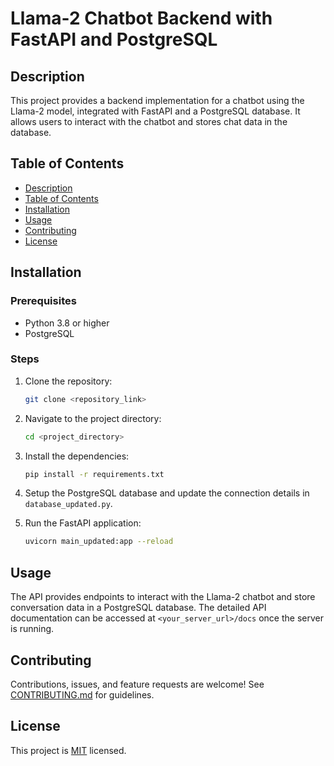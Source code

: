 
# Llama-2 Chatbot Backend with FastAPI and PostgreSQL

## Description

This project provides a backend implementation for a chatbot using the Llama-2 model, integrated with FastAPI and a PostgreSQL database. It allows users to interact with the chatbot and stores chat data in the database.

## Table of Contents

- [Description](#description)
- [Table of Contents](#table-of-contents)
- [Installation](#installation)
- [Usage](#usage)
- [Contributing](#contributing)
- [License](#license)

## Installation

### Prerequisites

- Python 3.8 or higher
- PostgreSQL

### Steps

1. Clone the repository:
   ```sh
   git clone <repository_link>
   ```
2. Navigate to the project directory:
   ```sh
   cd <project_directory>
   ```
3. Install the dependencies:
   ```sh
   pip install -r requirements.txt
   ```
4. Setup the PostgreSQL database and update the connection details in `database_updated.py`.

5. Run the FastAPI application:
   ```sh
   uvicorn main_updated:app --reload
   ```

## Usage

The API provides endpoints to interact with the Llama-2 chatbot and store conversation data in a PostgreSQL database. The detailed API documentation can be accessed at `<your_server_url>/docs` once the server is running.

## Contributing

Contributions, issues, and feature requests are welcome! See [CONTRIBUTING.md](CONTRIBUTING.md) for guidelines.

## License

This project is [MIT](LICENSE) licensed.
